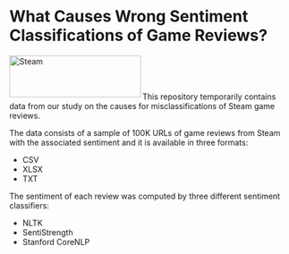# What Causes Wrong Sentiment Classifications of Game Reviews?

<a href="https://steamcommunity.com/" target="_blank"><img src="https://upload.wikimedia.org/wikipedia/commons/8/87/New_Steam_Logo_with_name.jpg" alt="Steam" title="Steam" width=235 height=75 align="left"></a></br></br></br>

This repository temporarily contains data from our study on the causes for misclassifications of Steam game reviews.

The data consists of a sample of 100K URLs of game reviews from Steam with the associated sentiment and it is available in three formats:

* CSV
* XLSX
* TXT

The sentiment of each review was computed by three different sentiment classifiers:

* NLTK
* SentiStrength
* Stanford CoreNLP